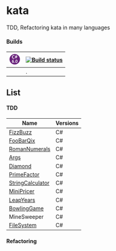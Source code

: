 # kata
TDD, Refactoring kata in many languages

#### Builds


| ![](cs6.png) | [![Build status](https://ci.appveyor.com/api/projects/status/owl5fe1pfagu1rf5?svg=true)](https://ci.appveyor.com/project/evilz/kata)|
|-----|-----|
| |   .  |

## List

#### TDD

| Name | Versions |
|--------|--------|
| [FizzBuzz](https://github.com/evilz/kata/tree/master/Src/FizzBuzz) | C#       |
| [FooBarQix](https://github.com/evilz/kata/tree/master/Src/FooBarQix) | C# |
| [RomanNumerals](https://github.com/evilz/kata/tree/master/Src/RomanNumerals) | C# |
| [Args](https://github.com/evilz/kata/tree/master/Src/Args) | C# |
| [Diamond](https://github.com/evilz/kata/tree/master/Src/Diamond) | C# |
| [PrimeFactor](https://github.com/evilz/kata/tree/master/Src/PrimeFactor) | C# |
| [StringCalculator](https://github.com/evilz/kata/tree/master/Src/StringCalculator) | C# |
| [MiniPricer](https://github.com/evilz/kata/tree/master/Src/MiniPricer) | C# |
| [LeapYears](https://github.com/evilz/kata/tree/master/Src/LeapYears) | C# |
| [BowlingGame](https://github.com/evilz/kata/tree/master/Src/BowlingGame) | C# |
| MineSweeper | C# |
| [FileSystem](https://github.com/evilz/kata/tree/master/Src/FileSystem) | C# |


#### Refactoring



